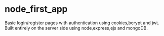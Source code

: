 # node_first_app
Basic login/register pages with authentication using cookies,bcrypt and jwt. Built entirely on the server side using node,express,ejs and mongoDB. 
